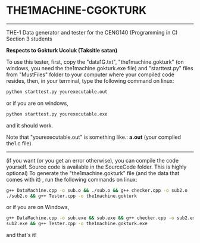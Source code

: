 # THE1MACHINE-CGOKTURK
--------

THE-1 Data generator and tester for the CENG140 (Programming in C) Section 3 students

**Respects to Gokturk Ucoluk (Taksitle satan)**

To use this tester, first, copy the "data1G.txt", "the1machine.gokturk" (on windows, you need the the1machine.gokturk.exe file) and "starttest.py" files from "MustFiles" folder to your computer where your compiled code resides, then, in your terminal, type the following command on linux:
```sh
python starttest.py yourexecutable.out
```
or if you are on windows,
```sh
python starttest.py yourexecutable.exe
```
and it should work.

Note that "yourexecutable.out" is something like.:    **a.out** (your compiled the1.c file)

-------

(if you want (or you get an error otherwise), you can compile the code yourself. Source code is available in the SourceCode folder. This is highly optional)
To generate the "the1machine.gokturk" file (and the data that comes with it) , run the following commands on linux:
```bash
g++ DataMachine.cpp -o sub.o && ./sub.o && g++ checker.cpp -o sub2.o
./sub2.o && g++ Tester.cpp -o the1machine.gokturk
```
or if you are on Windows,
```bash
g++ DataMachine.cpp -o sub.exe && sub.exe && g++ checker.cpp -o sub2.exe
sub2.exe && g++ Tester.cpp -o the1machine.gokturk.exe
```
and that's it!

